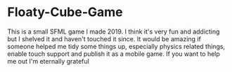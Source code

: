 # Floaty-Cube-Game
This is a small SFML game I made 2019. I think it's very fun and addicting but I shelved it and haven't touched it since. It would be amazing if someone helped me tidy some things up, especially physics related things, enable touch support and publish it as a mobile game. If you want to help me out I'm eternally grateful 
